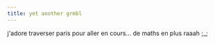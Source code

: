 ```yaml
---
title: yet another grmbl
---
```


j'adore traverser paris pour aller en cours... de maths en plus raaah ;_;

